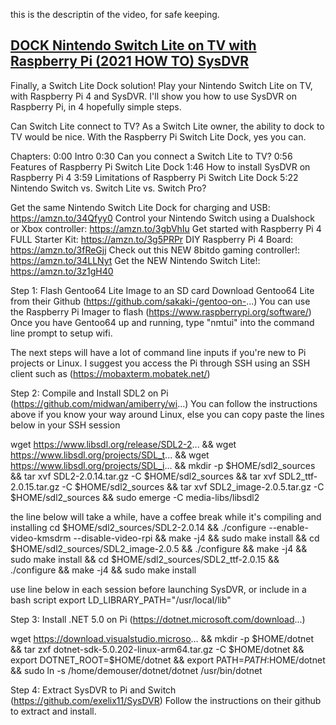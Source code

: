this is the descriptin of the video, for safe keeping.

[DOCK Nintendo Switch Lite on TV with Raspberry Pi (2021 HOW TO) SysDVR
](https://www.youtube.com/watch?v=mJ4-HXS2H74)
---

Finally, a Switch Lite Dock solution! Play your Nintendo Switch Lite on TV, with Raspberry Pi 4 and SysDVR. I'll show you how to use SysDVR on Raspberry Pi, in 4 hopefully simple steps.

Can Switch Lite connect to TV? As a Switch Lite owner, the ability to dock to TV would be nice. With the Raspberry Pi Switch Lite Dock, yes you can. 

Chapters:
0:00 Intro
0:30 Can you connect a Switch Lite to TV?
0:56 Features of Raspberry Pi Switch Lite Dock
1:46 How to install SysDVR on Raspberry Pi 4
3:59 Limitations of Raspberry Pi Switch Lite Dock
5:22 Nintendo Switch vs. Switch Lite vs. Switch Pro?

Get the same Nintendo Switch Lite Dock for charging and USB: https://amzn.to/34Qfyy0
Control your Nintendo Switch using a Dualshock or Xbox controller: https://amzn.to/3gbVhIu
Get started with Raspberry Pi 4 FULL Starter Kit: https://amzn.to/3g5PRPr
DIY Raspberry Pi 4 Board: https://amzn.to/3fReGjj
Check out this NEW 8bitdo gaming controller!: https://amzn.to/34LLNyt
Get the NEW Nintendo Switch Lite!: https://amzn.to/3z1gH40

Step 1: Flash Gentoo64 Lite Image to an SD card
Download Gentoo64 Lite from their Github
(https://github.com/sakaki-/gentoo-on-...)
You can use the Raspberry Pi Imager to flash
(https://www.raspberrypi.org/software/)
Once you have Gentoo64 up and running, type "nmtui" into the command line prompt to setup wifi.

The next steps will have a lot of command line inputs if you're new to Pi projects or Linux. I suggest you access the Pi through SSH using an SSH client such as (https://mobaxterm.mobatek.net/)

Step 2: Compile and Install SDL2 on Pi
(https://github.com/midwan/amiberry/wi...)
You can follow the instructions above if you know your way around Linux, else you can copy paste the lines below in your SSH session

wget https://www.libsdl.org/release/SDL2-2... &&
wget https://www.libsdl.org/projects/SDL_t... &&
wget https://www.libsdl.org/projects/SDL_i... &&
mkdir -p $HOME/sdl2_sources && tar xvf SDL2-2.0.14.tar.gz -C $HOME/sdl2_sources && tar xvf SDL2_ttf-2.0.15.tar.gz -C $HOME/sdl2_sources && tar xvf SDL2_image-2.0.5.tar.gz -C $HOME/sdl2_sources && sudo emerge -C media-libs/libsdl2

the line below will take a while, have a coffee break while it's compiling and installing
cd $HOME/sdl2_sources/SDL2-2.0.14 &&
./configure --enable-video-kmsdrm --disable-video-rpi &&
make -j4 && sudo make install &&
cd $HOME/sdl2_sources/SDL2_image-2.0.5 &&
./configure && make -j4 && sudo make install &&
cd $HOME/sdl2_sources/SDL2_ttf-2.0.15 &&
./configure && make -j4 && sudo make install

use line below in each session before launching SysDVR, or include in a bash script
export LD_LIBRARY_PATH="/usr/local/lib" 

Step 3: Install .NET 5.0 on Pi
(https://dotnet.microsoft.com/download...)

wget https://download.visualstudio.microso... && 
mkdir -p $HOME/dotnet && tar zxf dotnet-sdk-5.0.202-linux-arm64.tar.gz -C $HOME/dotnet && 
export DOTNET_ROOT=$HOME/dotnet && 
export PATH=$PATH:$HOME/dotnet && 
sudo ln -s /home/demouser/dotnet/dotnet /usr/bin/dotnet

Step 4: Extract SysDVR to Pi and Switch
(https://github.com/exelix11/SysDVR)
Follow the instructions on their github to extract and install.
